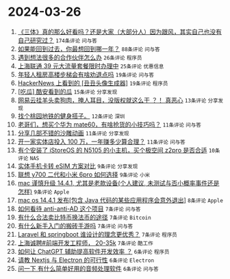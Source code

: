 # 2024-03-26

1. [《三体》真的那么好看吗？还是大家（大部分人）因为跟风，其实自己也没有自己研究过？](https://www.v2ex.com/t/1026990) `174条评论` `问与答`
1. [如果能回到过去，你最想回到哪一年？](https://www.v2ex.com/t/1027003) `88条评论` `问与答`
1. [遇到想法很多的合作伙伴怎么办](https://www.v2ex.com/t/1027015) `26条评论` `程序员`
1. [上海联通 39 元大流量套餐限时办理中](https://www.v2ex.com/t/1026994) `25条评论` `优惠信息`
1. [年轻人租房高楼步梯会有啥劝退点吗](https://www.v2ex.com/t/1027055) `19条评论` `问与答`
1. [HackerNews 上看到的 [丑丑头像生成器]](https://www.v2ex.com/t/1027006) `19条评论` `程序员`
1. [[吃瓜] 酷安看到的瓜](https://www.v2ex.com/t/1027005) `15条评论` `分享发现`
1. [网易云挂羊头卖狗肉，掩人耳目，没版权就这么干 ？！ 真恶心](https://www.v2ex.com/t/1027014) `13条评论` `分享发现`
1. [找个桃园地铁的健身搭子。](https://www.v2ex.com/t/1027039) `12条评论` `深圳`
1. [老哥们，想买个华为 mate60，有啥抢货的小技巧吗？](https://www.v2ex.com/t/1027056) `11条评论` `问与答`
1. [分享几部不错的沙雕动画](https://www.v2ex.com/t/1027032) `11条评论` `分享发现`
1. [开一家实体店投入 100 万，一年赚多少算合理？](https://www.v2ex.com/t/1027027) `11条评论` `问与答`
1. [有个安装了 iStoreOS 的 N5105 的小主机，买个极空间 z2pro 是否合适](https://www.v2ex.com/t/1027024) `10条评论` `NAS`
1. [实体手机卡转 eSIM 方案对比](https://www.v2ex.com/t/1027030) `9条评论` `分享发现`
1. [联想 y700 二代和小米 6pro 如何选择](https://www.v2ex.com/t/1027002) `9条评论` `小米`
1. [mac 谨慎升级 14.4.1, 尤其是老款设备(个人建议, 未测试与否小概率事件还是怎样)](https://www.v2ex.com/t/1026998) `9条评论` `Apple`
1. [mac os 14.4.1 发布[包含 Java 代码的某些应用程序会意外退出]](https://www.v2ex.com/t/1026997) `8条评论` `Apple`
1. [如何看待 anti-anti-AD 这个项目](https://www.v2ex.com/t/1027050) `7条评论` `问与答`
1. [有什么合法卖比特币换法币的途径](https://www.v2ex.com/t/1027028) `7条评论` `Bitcoin`
1. [有什么新手入门的搬砖手游吗](https://www.v2ex.com/t/1027000) `7条评论` `问与答`
1. [Laravel 和 springboot 谁设计的理念更优秀？](https://www.v2ex.com/t/1026995) `7条评论` `程序员`
1. [上海诚聘#前端开发工程师， 20-35k](https://www.v2ex.com/t/1026989) `7条评论` `酷工作`
1. [如何让 ChatGPT 辅助提高软件开发效率 ？](https://www.v2ex.com/t/1027038) `6条评论` `程序员`
1. [请教 Nextjs 与 Electron 的可行性](https://www.v2ex.com/t/1027021) `6条评论` `Electron`
1. [问一下 有什么简单好用的音频处理软件](https://www.v2ex.com/t/1026991) `6条评论` `问与答`
